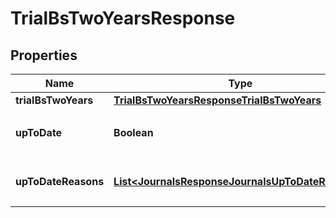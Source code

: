 

# TrialBsTwoYearsResponse


## Properties

Name | Type | Description | Notes
------------ | ------------- | ------------- | -------------
**trialBsTwoYears** | [**TrialBsTwoYearsResponseTrialBsTwoYears**](TrialBsTwoYearsResponseTrialBsTwoYears.md) |  | 
**upToDate** | **Boolean** | 集計結果が最新かどうか | 
**upToDateReasons** | [**List&lt;JournalsResponseJournalsUpToDateReasons&gt;**](JournalsResponseJournalsUpToDateReasons.md) | 集計が最新でない場合の要因情報 |  [optional]



